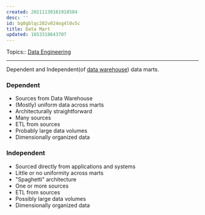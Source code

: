 ```yaml
---
created: 20211130161918584
desc: ''
id: bq0gblqc282v024og4l0v5c
title: Data Mart
updated: 1653318643707
---
```

   
Topics::  [Data Engineering](/not_created.md)   
   
   
---   
   
Dependent and Independent(of [data warehouse](../devlog/data%20warehouse.md)) data marts.   
   
### Dependent   
   
   
- Sources from Data Warehouse   
- (Mostly) uniform data across marts   
- Architecturally straightforward   
- Many sources   
- ETL from sources   
- Probably large data volumes   
- Dimensionally organized data   
   
### Independent   
   
   
- Sourced directly from applications and systems   
- Little or no uniformity across marts   
- "Spaghetti" architecture   
- One or more sources   
- ETL from sources   
- Possibly large data volumes   
- Dimensionally organized data